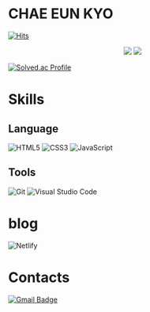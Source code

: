 # CHAE EUN KYO

[![Hits](https://hits.seeyoufarm.com/api/count/incr/badge.svg?url=https%3A%2F%2Fgithub.com%2FC0ribo&count_bg=%23420279&title_bg=%23BEA7E6&icon=&icon_color=%23E7E7E7&title=hits&edge_flat=false)](https://hits.seeyoufarm.com)

<div align = " center ">
  <img src="https://github-readme-stats.vercel.app/api?username=C0ribo&show_icons=true&theme=buefy">
  <img src="https://github-readme-stats.vercel.app/api/top-langs/?username=C0ribo&layout=compact&theme=buefy">
</div>

[![Solved.ac Profile](http://mazassumnida.wtf/api/v2/generate_badge?boj=cowldbs1022)](https://solved.ac/cowldbs1022)

# Skills
## Language
![HTML5](https://img.shields.io/badge/HTML5-E34F26.svg?&style=for-the-badge&logo=HTML5&logoColor=white)
![CSS3](https://img.shields.io/badge/CSS3-1572B6.svg?&style=for-the-badge&logo=CSS3&logoColor=white)
![JavaScript](https://img.shields.io/badge/JavaScript-F7DF1E.svg?&style=for-the-badge&logo=JavaScript&logoColor=white)

## Tools
![Git](https://img.shields.io/badge/Git-F05032.svg?&style=for-the-badge&logo=Git&logoColor=white)
![Visual Studio Code](https://img.shields.io/badge/Visual%20Studio%20Code-007ACC.svg?&style=for-the-badge&logo=Visual%20Studio%20Code&logoColor=white)

# blog
![Netlify](https://img.shields.io/badge/Netlify-00C7B7.svg?&style=for-the-badge&logo=Netlify&logoColor=white)

# Contacts
[![Gmail Badge](https://img.shields.io/badge/Gmail-d14836?style=flat-square&logo=Gmail&logoColor=white&link=mailto:dmsry1022@gmail.com)](mailto:dmsry1022@gmail.com)
